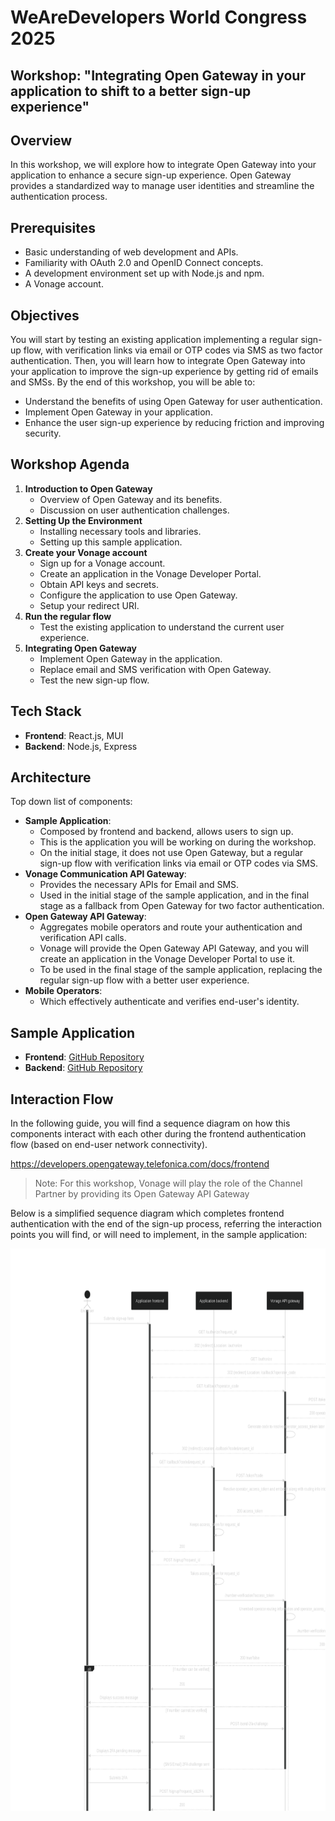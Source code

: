 # WeAreDevelopers World Congress 2025
## Workshop: "Integrating Open Gateway in your application to shift to a better sign-up experience"

## Overview
In this workshop, we will explore how to integrate Open Gateway into your application to enhance a secure sign-up experience. Open Gateway provides a standardized way to manage user identities and streamline the authentication process.

## Prerequisites
- Basic understanding of web development and APIs.
- Familiarity with OAuth 2.0 and OpenID Connect concepts.
- A development environment set up with Node.js and npm.
- A Vonage account.

## Objectives
You will start by testing an existing application implementing a regular sign-up flow, with verification links via email or OTP codes via SMS as two factor authentication. Then, you will learn how to integrate Open Gateway into your application to improve the sign-up experience by getting rid of emails and SMSs. By the end of this workshop, you will be able to:
- Understand the benefits of using Open Gateway for user authentication.
- Implement Open Gateway in your application.
- Enhance the user sign-up experience by reducing friction and improving security.

## Workshop Agenda
1. **Introduction to Open Gateway**
   - Overview of Open Gateway and its benefits.
   - Discussion on user authentication challenges.
2. **Setting Up the Environment**
   - Installing necessary tools and libraries.
   - Setting up this sample application.
3. **Create your Vonage account**
   - Sign up for a Vonage account.
   - Create an application in the Vonage Developer Portal.
   - Obtain API keys and secrets.
   - Configure the application to use Open Gateway.
   - Setup your redirect URI.
4. **Run the regular flow**
   - Test the existing application to understand the current user experience.
5. **Integrating Open Gateway**
   - Implement Open Gateway in the application.
   - Replace email and SMS verification with Open Gateway.
   - Test the new sign-up flow.

## Tech Stack
- **Frontend**: React.js, MUI
- **Backend**: Node.js, Express

## Architecture

Top down list of components:
- **Sample Application**:
	- Composed by frontend and backend, allows users to sign up.
	- This is the application you will be working on during the workshop.
	- On the initial stage, it does not use Open Gateway, but a regular sign-up flow with verification links via email or OTP codes via SMS.
- **Vonage Communication API Gateway**:
	- Provides the necessary APIs for Email and SMS.
	- Used in the initial stage of the sample application, and in the final stage as a fallback from Open Gateway for two factor authentication.
- **Open Gateway API Gateway**:
	- Aggregates mobile operators and route your authentication and verification API calls.
	- Vonage will provide the Open Gateway API Gateway, and you will create an application in the Vonage Developer Portal to use it.
	- To be used in the final stage of the sample application, replacing the regular sign-up flow with a better user experience.
- **Mobile Operators**:
	- Which effectively authenticate and verifies end-user's identity.

## Sample Application
- **Frontend**: [GitHub Repository](https://github.com/Telefonica/ogw-wad2025-workshop-frontend)
- **Backend**: [GitHub Repository](https://github.com/Telefonica/ogw-wad2025-workshop-backend)

## Interaction Flow

In the following guide, you will find a sequence diagram on how this components interact with each other during the frontend authentication flow (based on end-user network connectivity).

https://developers.opengateway.telefonica.com/docs/frontend

> Note: For this workshop, Vonage will play the role of the Channel Partner by providing its Open Gateway API Gateway

Below is a simplified sequence diagram which completes frontend authentication with the end of the sign-up process, referring the interaction points you will find, or will need to implement, in the sample application:

<img src="diagrams/authorization.svg" style="width: 100%; height: 900px;" alt="Authorization Sequence Diagram" />
